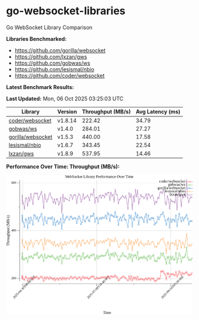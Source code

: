 # go-websocket-libraries

Go WebSocket Library Comparison

**Libraries Benchmarked:**

- https://github.com/gorilla/websocket
- https://github.com/lxzan/gws
- https://github.com/gobwas/ws
- https://github.com/lesismal/nbio
- https://github.com/coder/websocket

**Latest Benchmark Results:**

<!-- BENCHMARK_TABLE_START -->
**Last Updated:** Mon, 06 Oct 2025 03:25:03 UTC

| Library                                         | Version         | Throughput (MB/s) | Avg Latency (ms) |
| ----------------------------------------------- | --------------- | ----------------- | ---------------- |
| [coder/websocket](https://github.com/coder/websocket) | v1.8.14 | 222.42 | 34.79 |
| [gobwas/ws](https://github.com/gobwas/ws) | v1.4.0 | 284.01 | 27.27 |
| [gorilla/websocket](https://github.com/gorilla/websocket) | v1.5.3 | 440.00 | 17.58 |
| [lesismal/nbio](https://github.com/lesismal/nbio) | v1.6.7 | 343.45 | 22.54 |
| [lxzan/gws](https://github.com/lxzan/gws) | v1.8.9 | 537.95 | 14.46 |
<!-- BENCHMARK_TABLE_END -->

**Performance Over Time: Throughput (MB/s):**

![Benchmark Performance Graph](benchmark_performance.png)